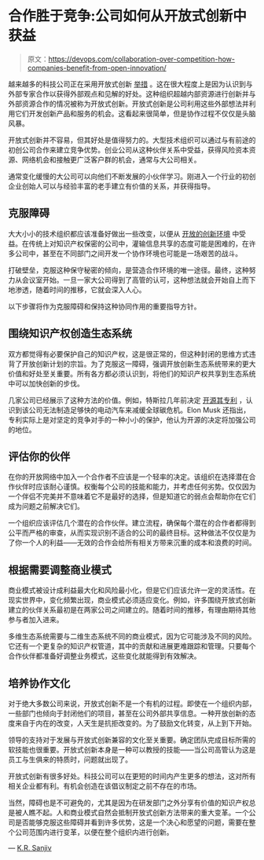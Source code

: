 # 合作胜于竞争:公司如何从开放式创新中获益

> 原文：<https://devops.com/collaboration-over-competition-how-companies-benefit-from-open-innovation/>

越来越多的科技公司正在采用开放式创新 [举措](https://enterprisersproject.com/article/2019/12/how-collaborate-better-startups) 。这在很大程度上是因为认识到与外部专家合作以获得外部观点和见解的好处。这种组织超越内部资源进行创新并与外部资源合作的情况被称为开放式创新。开放式创新是公司利用这些外部想法并利用它们开发创新产品和服务的机会。这看起来很简单，但是协作过程不仅仅是头脑风暴。

开放式创新并不容易，但其好处是值得努力的。大型技术组织可以通过与有前途的初创公司合作来建立竞争优势。创业公司从这种伙伴关系中受益，获得风险资本资源、网络机会和接触更广泛客户群的机会，通常与大公司相关。

通常变化缓慢的大公司可以向他们不断发展的小伙伴学习。刚进入一个行业的初创企业创始人可以与经验丰富的老手建立有价值的关系，并获得指导。

## **克服障碍**

大大小小的技术组织都应该准备好做出一些改变，以便从 [开放的创新环境](https://www.wipro.com/blogs/ramanan-sambukumar/co-innovation-why-large-organizations-need-startups-to-thrive/) 中受益。在传统上对知识产权保密的公司中，灌输信息共享的态度可能是困难的，在许多公司中，甚至在不同部门之间开发一个协作环境也可能是一场艰苦的战斗。

打破壁垒，克服这种保守秘密的倾向，是营造合作环境的唯一途径。最终，这种努力从会议室开始。一旦一家大公司得到了高管的认可，这种想法就会开始自上而下地渗透，随着时间的推移，它就会深入人心。

以下步骤将作为克服障碍和保持这种协同作用的重要指导方针。

## **围绕知识产权创造生态系统**

双方都觉得有必要保护自己的知识产权，这是很正常的，但这种封闭的思维方式违背了开放创新计划的宗旨。为了克服这一障碍，强调开放创新生态系统带来的更大价值和好处至关重要。所有各方都必须认识到，将他们的知识产权共享到生态系统中可以加快创新的步伐。

几家公司已经展示了这种方法的价值。例如，特斯拉几年前决定 [开源其专利](https://www.tesla.com/blog/all-our-patent-are-belong-you) ，认识到该公司无法制造足够快的电动汽车来减缓全球碳危机。Elon Musk 还指出，专利实际上是对坚定的竞争对手的一种小小的保护，他认为开源的决定将加强公司的地位。

## **评估你的伙伴**

在你的开放网络中加入一个合作者不应该是一个轻率的决定。该组织在选择潜在合作伙伴时应该耐心谨慎。权衡每个公司的技能和能力，并考虑任何劣势。仅仅因为一个伴侣不完美并不意味着它不是最好的选择，但是知道它的弱点会帮助你在它们成为问题之前解决它们。

一个组织应该评估几个潜在的合作伙伴。建立流程，确保每个潜在的合作者都得到公平而严格的审查，从而实现识别不适合的公司的最终目标。这种做法不仅仅是为了你一个人的利益——无效的合作会给所有相关方带来沉重的成本和浪费的时间。

## **根据需要调整商业模式**

商业模式被设计成利益最大化和风险最小化，但是它们应该允许一定的灵活性。在现实世界中，变化频繁出现，商业模式必须适应变化。例如，许多围绕开放式创新建立的伙伴关系最初是在两家公司之间建立的。随着时间的推移，有理由期待其他参与者加入进来。

多维生态系统需要与二维生态系统不同的商业模式，因为它可能涉及不同的风险。它还有一个更复杂的知识产权管道，其中的贡献和进展更难跟踪和管理。只要每个合作伙伴都准备好调整业务模式，这些变化就能得到有效解决。

## **培养协作文化**

对于绝大多数公司来说，开放式创新不是一个有机的过程。即使在一个组织内部，一些部门也倾向于封闭他们的项目，甚至在公司外部共享信息。一种开放创新的态度来自于内在的改变，人天生是抗拒改变的。为了鼓励文化转变，从上到下开始。

领导的支持对于发展与开放式创新兼容的文化至关重要。确定团队完成目标所需的软技能也很重要。开放式创新本身是一种可以教授的技能——当公司高管认为这是员工与生俱来的特质时，问题就出现了。

开放式创新有很多好处。科技公司可以在更短的时间内产生更多的想法，这对所有相关企业都有利。有机会创造在该倡议制定之前不存在的市场。

当然，障碍也是不可避免的，尤其是因为在研发部门之外分享有价值的知识产权总是被人瞧不起。人和商业模式自然会抵制开放式创新方法带来的重大变革。一个公司是否能够克服这些障碍并看到许多优势，这是一个决心和愿望的问题，需要在整个公司范围内进行变革，以便在整个组织内进行创新。

— [K.R. Sanjiv](https://devops.com/author/k-r-sanjiv/)